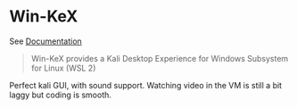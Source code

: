 # Win-KeX
See [Documentation](https://www.kali.org/docs/wsl/win-kex/)
> Win-KeX provides a Kali Desktop Experience for Windows Subsystem for Linux (WSL 2)

Perfect kali GUI, with sound support. Watching video in the VM is still a bit laggy but coding is smooth.